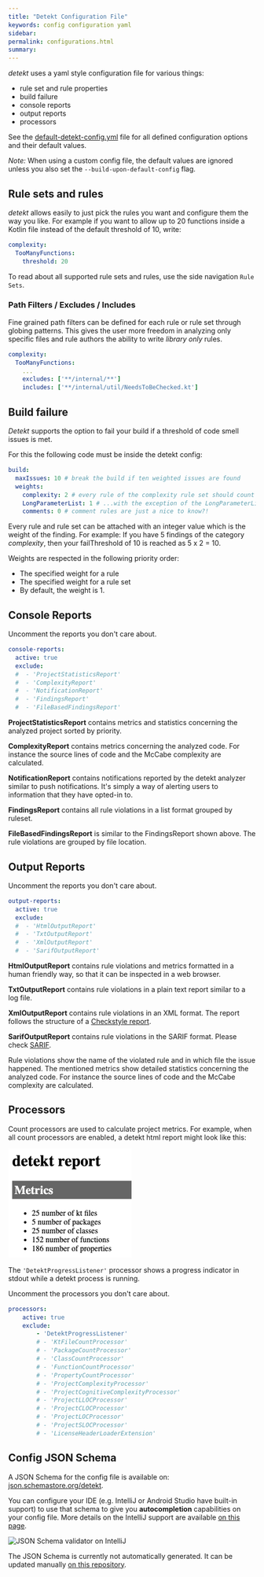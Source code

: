 ```yaml
---
title: "Detekt Configuration File"
keywords: config configuration yaml
sidebar:
permalink: configurations.html
summary:
---
```


_detekt_ uses a yaml style configuration file for various things:

- rule set and rule properties
- build failure
- console reports
- output reports
- processors

See the [default-detekt-config.yml](https://github.com/detekt/detekt/blob/master/detekt-core/src/main/resources/default-detekt-config.yml)
file for all defined configuration options and their default values. 

_Note:_ When using a custom config file, the default values are ignored unless you also set the `--build-upon-default-config` flag.

## Rule sets and rules

_detekt_ allows easily to just pick the rules you want and configure them the way you like.
For example if you want to allow up to 20 functions inside a Kotlin file instead of the default threshold of 10, write:

```yaml
complexity:
  TooManyFunctions:
    threshold: 20
```

To read about all supported rule sets and rules, use the side navigation `Rule Sets`.

### Path Filters / Excludes / Includes

Fine grained path filters can be defined for each rule or rule set through globing patterns.
This gives the user more freedom in analyzing only specific files
and rule authors the ability to write *library only* rules.

```yaml
complexity:
  TooManyFunctions:
    ...
    excludes: ['**/internal/**']
    includes: ['**/internal/util/NeedsToBeChecked.kt']
```

## Build failure

_Detekt_ supports the option to fail your build if a threshold of code smell issues is met.

For this the following code must be inside the detekt config:

```yaml
build:
  maxIssues: 10 # break the build if ten weighted issues are found
  weights:
    complexity: 2 # every rule of the complexity rule set should count as if two issues were found...
    LongParameterList: 1 # ...with the exception of the LongParameterList rule.
    comments: 0 # comment rules are just a nice to know?!
```

Every rule and rule set can be attached with an integer value which is the weight of the finding.
For example: If you have 5 findings of the category _complexity_, then your failThreshold of 10 is reached as
5 x 2 = 10. 

Weights are respected in the following priority order:
- The specified weight for a rule
- The specified weight for a rule set
- By default, the weight is 1.

## Console Reports

Uncomment the reports you don't care about.

```yaml
console-reports:
  active: true
  exclude:
  #  - 'ProjectStatisticsReport'
  #  - 'ComplexityReport'
  #  - 'NotificationReport'
  #  - 'FindingsReport'
  #  - 'FileBasedFindingsReport'
```

**ProjectStatisticsReport** contains metrics and statistics concerning the analyzed project sorted by priority.

**ComplexityReport** contains metrics concerning the analyzed code. 
For instance the source lines of code and the McCabe complexity are calculated.

**NotificationReport** contains notifications reported by the detekt analyzer similar to push notifications. 
It's simply a way of alerting users to information that they have opted-in to.

**FindingsReport** contains all rule violations in a list format grouped by ruleset.

**FileBasedFindingsReport** is similar to the FindingsReport shown above. 
The rule violations are grouped by file location.

## Output Reports

Uncomment the reports you don't care about.

```yaml
output-reports:
  active: true
  exclude:
  #  - 'HtmlOutputReport'
  #  - 'TxtOutputReport'
  #  - 'XmlOutputReport'
  #  - 'SarifOutputReport'
```

**HtmlOutputReport** contains rule violations and metrics formatted in a human friendly way, so that it can be inspected in a web browser.

**TxtOutputReport** contains rule violations in a plain text report similar to a log file.

**XmlOutputReport** contains rule violations in an XML format. The report follows the structure of a [Checkstyle report](https://checkstyle.sourceforge.io).

**SarifOutputReport** contains rule violations in the SARIF format. Please check [SARIF](https://sarifweb.azurewebsites.net/).

Rule violations show the name of the violated rule and in which file the issue happened.
The mentioned metrics show detailed statistics concerning the analyzed code.
For instance the source lines of code and the McCabe complexity are calculated.

## Processors

Count processors are used to calculate project metrics.
For example, when all count processors are enabled, a detekt html report might look like this:

![Processor metrics in html report](../images/processor_metrics_in_html_report.png)

The `'DetektProgressListener'` processor shows a progress indicator in stdout while a detekt process is running.

Uncomment the processors you don't care about.

```yaml
processors:
    active: true
    exclude:
        - 'DetektProgressListener'
        # - 'KtFileCountProcessor'
        # - 'PackageCountProcessor'
        # - 'ClassCountProcessor'
        # - 'FunctionCountProcessor'
        # - 'PropertyCountProcessor'
        # - 'ProjectComplexityProcessor'
        # - 'ProjectCognitiveComplexityProcessor'
        # - 'ProjectLLOCProcessor'
        # - 'ProjectCLOCProcessor'
        # - 'ProjectLOCProcessor'
        # - 'ProjectSLOCProcessor'
        # - 'LicenseHeaderLoaderExtension'
```

## Config JSON Schema

A JSON Schema for the config file is available on: [json.schemastore.org/detekt](https://json.schemastore.org/detekt).

You can configure your IDE (e.g. IntelliJ or Android Studio have built-in support)
to use that schema to give you **autocompletion** capabilities on your config file.
More details on the IntelliJ support are available
[on this page](https://www.jetbrains.com/help/ruby/yaml.html#remote_json).

![JSON Schema validator on IntelliJ](../images/json_schema_validator_intellij.png)

The JSON Schema is currently not automatically generated. It can be updated manually [on this repository](https://github.com/SchemaStore/schemastore).

